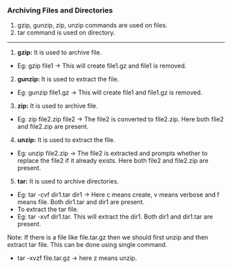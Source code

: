 ### Archiving Files and Directories
1. gzip, gunzip, zip, unzip commands are used on files.
2. tar command is used on directory.

***

1. **gzip:** It is used to archive file.
* Eg: gzip file1 -> This will create file1.gz and file1 is removed.

2. **gunzip:** It is used to extract the file.
* Eg: gunzip file1.gz -> This will create file1 and file1.gz is removed.

3. **zip:** It is used to archive file.
* Eg: zip file2.zip file2 -> The file2 is converted to file2.zip. Here both file2 and file2.zip are present.

4. **unzip:** It is used to extract the file.
* Eg: unzip file2.zip -> The file2 is extracted and prompts whether to replace the file2 if it already exists. Here both file2 and file2.zip are present.

5. **tar:** It is used to archive directories.
* Eg: tar -cvf dir1.tar dir1 -> Here c means create, v means verbose and f means file. Both dir1.tar and dir1 are present.
* To extract the tar file.
* Eg: tar -xvf dir1.tar. This will extract the dir1. Both dir1 and dir1.tar are present.

Note: If there is a file like file.tar.gz then we should first unzip and then extract tar file. This can be done using single command.
* tar -xvzf file.tar.gz -> here z means unzip.

